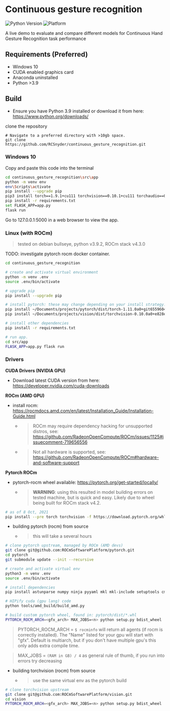 
# Continuous gesture recognition
![Python Version](https://img.shields.io/badge/python-3.9-blue) ![Platform](https://img.shields.io/badge/platform-windows%7Clinux-lightgray)

A live demo to evaluate and compare different models for Continuous Hand Gesture Recognition task performance

## Requirements (Preferred)
- Windows 10
- CUDA enabled graphics card
- Anaconda uninstalled
- Python >3.9

## Build

- Ensure you have Python 3.9 installed or download it from here: https://www.python.org/downloads/

clone the repository
```
# Navigate to a preferred directory with >10gb space.
git clone https://github.com/RCSnyder/continuous_gesture_recognition.git
```

### Windows 10
Copy and paste this code into the terminal

```bash
cd continuous_gesture_recognition\src\app
python -m venv env
env\Scripts\activate
pip install --upgrade pip
pip3 install torch==1.9.1+cu111 torchvision==0.10.1+cu111 torchaudio==0.9.1 -f https://download.pytorch.org/whl/torch_stable.html
pip install -r requirements.txt
set FLASK_APP=app.py
flask run
```

Go to 127.0.0.1:5000 in a web browser to view the app.


### Linux (with ROCm)
> tested on debian bullseye, python v3.9.2, ROCm stack v4.3.0

TODO: investigate pytorch rocm docker container.

```bash
cd continuous_gesture_recognition

# create and activate virtual environment
python -m venv .env
source .env/bin/activate

# upgrade pip
pip install --upgrade pip

# install pytorch: these may change depending on your install strategy. See Pytorch ROCm below.
pip install ~/Documents/projects/pytorch/dist/torch-1.11.0a0+git6559604-cp39-cp39-linux_x86_64.whl
pip install ~/Documents/projects/vision/dist/torchvision-0.10.0a0+e828eef-cp39-cp39-linux_x86_64.whl

# install other dependencies
pip install -r requirements.txt

# run app.
cd src/app
FLASK_APP=app.py flask run
```

### Drivers

**CUDA Drivers (NVIDIA GPU)**
- Download latest CUDA version from here: https://developer.nvidia.com/cuda-downloads


**ROCm (AMD GPU)**
- install rocm: https://rocmdocs.amd.com/en/latest/Installation_Guide/Installation-Guide.html
  - > ROCm may require dependency hacking for unsupported distros, see: https://github.com/RadeonOpenCompute/ROCm/issues/1125#issuecomment-719656556
  - > Not all hardware is supported, see: https://github.com/RadeonOpenCompute/ROCm#hardware-and-software-support

**Pytorch ROCm**
- pytorch-rocm wheel available: https://pytorch.org/get-started/locally/
  - > **WARNING**: using this resulted in model building errors on tested machine, but is quick and easy. Likely due to wheel being built for ROCm stack v4.2.
```bash
# as of 8 Oct, 2021
pip install --pre torch torchvision -f https://download.pytorch.org/whl/nightly/rocm4.2/torch_nightly.html
```

- building pytorch (rocm) from source
  - > this will take a several hours
```bash
# clone pytorch upstream, managed by ROCm (AMD devs)
git clone git@github.com:ROCmSoftwarePlatform/pytorch.git
cd pytorch
git submodule update --init --recursive

# create and activate virtual env
python3 -m venv .env
source .env/bin/activate

# install dependencies
pip install astunparse numpy ninja pyyaml mkl mkl-include setuptools cmake cffi typing_extensions future six requests dataclasses

# HIPify cuda (gpu lang) code
python tools/amd_build/build_amd.py

# build custom pytorch wheel, found in: pytorch/dist/*.whl
PYTORCH_ROCM_ARCH=<gfx_arch> MAX_JOBS=<n> python setup.py bdist_wheel
```
> PYTORCH_ROCM_ARCH = `$ rocminfo` will return all agents (if rocm is correctly installed). The "Name" listed for your gpu will start with "gfx". Default is multiarch, but if you don't have multiple gpu's this only adds extra compile time.

> MAX_JOBS = `(RAM in GB) / 4` as general rule of thumb, if you run into errors try decreasing

- building torchvision (rocm) from source
  - > use the same virtual env as the pytorch build
```bash
# clone torchvision upstream
git clone git@github.com:ROCmSoftwarePlatform/vision.git
cd vision
PYTORCH_ROCM_ARCH=<gfx_arch> MAX_JOBS=<n> python setup.py bdist_wheel
```

